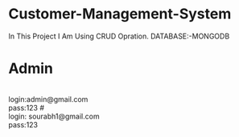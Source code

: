 # Customer-Management-System


In This Project I Am Using CRUD Opration.
DATABASE:-MONGODB

# Admin 
<br>
login:admin@gmail.com
<br>
pass:123
 # 
 <br>
login: sourabh1@gmail.com
 <br>
 pass:123
